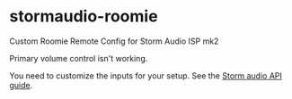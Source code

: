 # stormaudio-roomie
Custom Roomie Remote Config for Storm Audio ISP mk2

Primary volume control isn't working.

You need to customize the inputs for your setup. See the [Storm audio API guide](https://www.stormaudio.com/wp-content/uploads/2021/02/Stormaudio_isp_tcpip_api_protocol_fw4.0r0_v18.pdf).